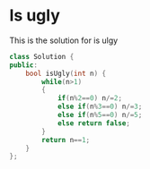 # Is ugly

This is the solution for is ulgy

```cpp
class Solution {
public:
    bool isUgly(int n) {
        while(n>1)
        {
            if(n%2==0) n/=2;
            else if(n%3==0) n/=3;
            else if(n%5==0) n/=5;
            else return false;
        }
        return n==1;
    }
};
```